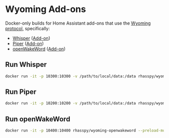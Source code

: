 # Wyoming Add-ons

Docker-only builds for Home Assistant add-ons that use the [Wyoming protocol](https://github.com/rhasspy/rhasspy3/blob/master/docs/wyoming.md), specifically:

* [Whisper](https://hub.docker.com/r/rhasspy/wyoming-whisper) ([Add-on](https://github.com/home-assistant/addons/blob/master/whisper/README.md))
* [Piper](https://hub.docker.com/r/rhasspy/wyoming-piper) ([Add-on](https://github.com/home-assistant/addons/blob/master/piper/README.md))
* [openWakeWord](https://hub.docker.com/r/rhasspy/wyoming-openwakeword) ([Add-on](https://github.com/home-assistant/addons/blob/master/openwakeword/README.md))


## Run Whisper

``` sh
docker run -it -p 10300:10300 -v /path/to/local/data:/data rhasspy/wyoming-whisper --model tiny-int8 --language en
```


## Run Piper

``` sh
docker run -it -p 10200:10200 -v /path/to/local/data:/data rhasspy/wyoming-piper --voice en_US-lessac-medium
```

## Run openWakeWord

``` sh
docker run -it -p 10400:10400 rhasspy/wyoming-openwakeword --preload-model 'ok_nabu'
```
